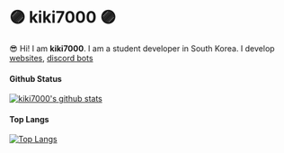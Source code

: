 # 🟣 kiki7000 🟣
😎 Hi! I am **kiki7000**. 
I am a student developer in South Korea.
I develop [websites](https://kiki-search.herokuapp.com), [discord bots](https://km.kiki.ga)


#### Github Status

[![kiki7000's github stats](https://github-readme-stats.vercel.app/api?username=kiki7000&bg_color=30,e96443,904e95&title_color=fff&text_color=fff)](https://github.com/kiki7000/github-readme-stats)

#### Top Langs

[![Top Langs](https://github-readme-stats.vercel.app/api/top-langs/?username=kiki7000&bg_color=30,e96443,904e95&title_color=fff&text_color=fff?hide=css,javascript)](https://github.com/kiki7000/github-readme-stats)
